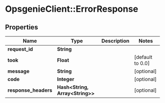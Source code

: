 # OpsgenieClient::ErrorResponse

## Properties
Name | Type | Description | Notes
------------ | ------------- | ------------- | -------------
**request_id** | **String** |  | 
**took** | **Float** |  | [default to 0.0]
**message** | **String** |  | [optional] 
**code** | **Integer** |  | [optional] 
**response_headers** | **Hash&lt;String, Array&lt;String&gt;&gt;** |  | [optional] 


